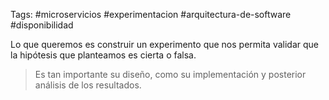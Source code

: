 Tags: #microservicios #experimentacion #arquitectura-de-software #disponibilidad 

Lo que queremos es construir un experimento que nos permita validar que la hipótesis que planteamos es cierta o falsa.

> Es tan importante su diseño, como su implementación y posterior análisis de los resultados.

